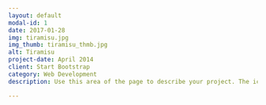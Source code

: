 ```yaml
---
layout: default
modal-id: 1
date: 2017-01-28
img: tiramisu.jpg
img_thumb: tiramisu_thmb.jpg
alt: Tiramisu
project-date: April 2014
client: Start Bootstrap
category: Web Development
description: Use this area of the page to describe your project. The icon above is part of a free icon set by <a href="https://sellfy.com/p/8Q9P/jV3VZ/">Flat Icons</a>. On their website, you can download their free set with 16 icons, or you can purchase the entire set with 146 icons for only $12!

---
```

